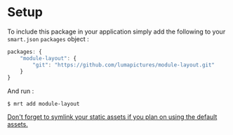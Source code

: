 # Setup

To include this package in your application simply add the following to your `smart.json` `packages` object :

```javascript
packages: {
    "module-layout": {
        "git": "https://github.com/lumapictures/module-layout.git"
    }
}
```

And run :

```shell
$ mrt add module-layout
```

[Don't forget to symlink your static assets if you plan on using the default assets.](static/README.md)